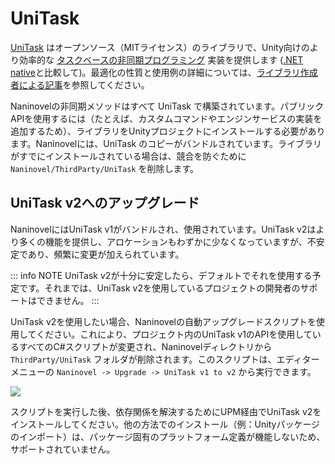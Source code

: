 ﻿# UniTask

[UniTask](https://github.com/Cysharp/UniTask) はオープンソース（MITライセンス）のライブラリで、Unity向けのより効率的な [タスクベースの非同期プログラミング](https://docs.microsoft.com/en-us/dotnet/standard/parallel-programming/task-based-asynchronous-programming) 実装を提供します ([.NET native](https://docs.microsoft.com/en-us/dotnet/api/system.threading.tasks.task)と比較して)。最適化の性質と使用例の詳細については、[ライブラリ作成者による記事](https://medium.com/@neuecc/a1ff0766029)を参照してください。

Naninovelの非同期メソッドはすべて UniTask で構築されています。パブリックAPIを使用するには（たとえば、カスタムコマンドやエンジンサービスの実装を追加するため）、ライブラリをUnityプロジェクトにインストールする必要があります。Naninovelには、UniTask のコピーがバンドルされています。ライブラリがすでにインストールされている場合は、競合を防ぐために `Naninovel/ThirdParty/UniTask` を削除します。

## UniTask v2へのアップグレード

NaninovelにはUniTask v1がバンドルされ、使用されています。UniTask v2はより多くの機能を提供し、アロケーションもわずかに少なくなっていますが、不安定であり、頻繁に変更が加えられています。

::: info NOTE
UniTask v2が十分に安定したら、デフォルトでそれを使用する予定です。それまでは、UniTask v2を使用しているプロジェクトの開発者のサポートはできません。
:::

UniTask v2を使用したい場合、Naninovelの自動アップグレードスクリプトを使用してください。これにより、プロジェクト内のUniTask v1のAPIを使用しているすべてのC#スクリプトが変更され、Naninovelディレクトリから `ThirdParty/UniTask` フォルダが削除されます。このスクリプトは、エディターメニューの `Naninovel -> Upgrade -> UniTask v1 to v2` から実行できます。

![](https://i.gyazo.com/36de44973e67e17ba999788b35354f36.png)

スクリプトを実行した後、依存関係を解決するためにUPM経由でUniTask v2をインストールしてください。他の方法でのインストール（例：Unityパッケージのインポート）は、パッケージ固有のプラットフォーム定義が機能しないため、サポートされていません。

